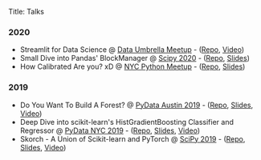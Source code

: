 Title: Talks

### 2020

- Streamlit for Data Science @ [Data Umbrella Meetup](https://www.meetup.com/data-umbrella/events/274110563/) - ([Repo](https://github.com/thomasjpfan/data-umbrella-2020-streamlit-ml), [Video](https://www.youtube.com/watch?v=5TCdoWemSXI))
- Small Dive into Pandas' BlockManager @ [Scipy 2020](https://www.scipy2020.scipy.org) - ([Repo](https://github.com/thomasjpfan/scipy-2020-lightning-talk-pandas-blockmanager), [Slides](https://github.com/thomasjpfan/scipy-2020-lightning-talk-pandas-blockmanager))
- How Calibrated Are you? xD @ [NYC Python Meetup](https://www.meetup.com/nycpython/) - ([Repo](https://github.com/thomasjpfan/nyc-python-2020-lightning-how-calibrated-are-you), [Slides](https://github.com/thomasjpfan/lightning-talks/blob/master/2020_01_23_how_calibrated_are_you/notebook.ipynb))

### 2019

- Do You Want To Build A Forest? @ [PyData Austin 2019](https://pydata.org/austin2019)  - ([Repo](https://github.com/thomasjpfan/pydata-2019-forest), [Slides](https://github.com/thomasjpfan/pydata-2019-forest/blob/master/presentation.pdf), [Video](https://www.youtube.com/watch?v=H01T_ICbJZY))
- Deep Dive into scikit-learn's HistGradientBoosting Classifier and Regressor @ [PyData NYC 2019](https://pydata.org/nyc2019) - ([Repo](https://github.com/thomasjpfan/pydata-2019-histgradientboosting), [Slides](https://github.com/thomasjpfan/pydata-2019-histgradientboosting/blob/master/presentation.pdf), [Video](https://youtu.be/J9QQ6l_HToU))
- Skorch - A Union of Scikit-learn and PyTorch @ [SciPy 2019](https://www.scipy2019.scipy.org) - ([Repo](https://github.com/thomasjpfan/pydata2018_dc_skorch), [Slides](https://github.com/thomasjpfan/pydata2018_dc_skorch/raw/master/slides.pdf), [Video](https://www.youtube.com/watch?v=0J7FaLk0bmQ))
